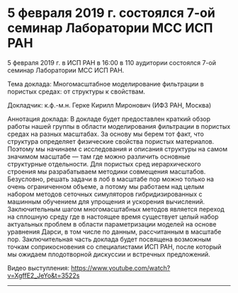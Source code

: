 5 февраля 2019 г. состоялся 7-ой семинар Лаборатории МСС ИСП РАН
=================
5 февраля 2019 г. в ИСП РАН в 16:00 в 110 аудитории состоялся 7-ой семинар Лаборатории МСС ИСП РАН.

Тема доклада:
Многомасштабное моделирование фильтрации в пористых средах: от структуры к свойствам.

Докладчик:
к.ф.-м.н. Герке Кирилл Миронович (ИФЗ РАН, Москва)

Аннотация доклада:
В докладе будет предоставлен краткий обзор работы нашей группы в области моделирования фильтрации в пористых средах на разных масштабах. За основу мы берем тот факт, что структура определяет физические свойства пористых материалов. Поэтому мы начинаем с исследования и описания структуры на самом значимом масштабе — там где можно различить основные структурные отдельности. Для пористых сред иерархического строения мы разрабатываем методики совмещения масштабов. Безусловно, решать задачи в лоб в масштабе пор можно только на очень ограниченном объеме, а потому мы работаем над целым набором методов сеточных симуляторов гибридизированных с машинным обучением для упрощения и ускорения вычислений. Заключительным шагом многомасштабных методов является переход на сплошную среду где в настоящее время существует целый набор актуальных проблем в области параметризации моделей на основе уравнения Дарси, в том числе по данным, рассчитанным в масштабе пор. Заключительная часть доклада будет посвящена возможным точкам соприкосновения со специалистами ИСП РАН, после который мы ожидаем плодотворной дискуссии и встречных предложений.

Видео выступления:
https://www.youtube.com/watch?v=XgffE2_JeYo&t=3522s
______________________________________________________________________________________________________________________




